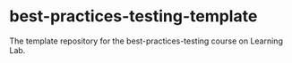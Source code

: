 # best-practices-testing-template
The template repository for the best-practices-testing course on Learning Lab.
